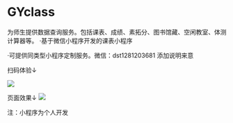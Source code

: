 # GYclass
为师生提供数据查询服务。包括课表、成绩、素拓分、图书馆藏、空闲教室、体测计算器等。
·基于微信小程序开发的课表小程序

·可提供同类型小程序定制服务。微信：dst1281203681 添加说明来意





扫码体验↓

![](https://s4.ax1x.com/2022/01/20/76EhdA.jpg)



页面效果↓
![](https://s4.ax1x.com/2022/01/20/76Eziq.png)

注：小程序为个人开发

